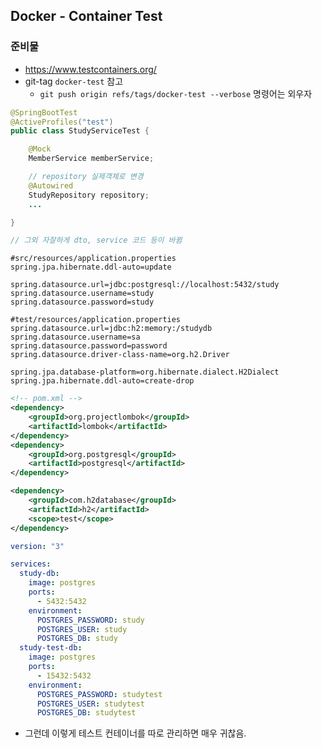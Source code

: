 
## Docker - Container Test

### 준비물
- https://www.testcontainers.org/
- git-tag `docker-test` 참고
  - `git push origin refs/tags/docker-test --verbose` 명령어는 외우자
```java
@SpringBootTest
@ActiveProfiles("test")
public class StudyServiceTest {

	@Mock
	MemberService memberService;

    // repository 실제객체로 변경
	@Autowired
	StudyRepository repository;
	...

}

// 그외 자잘하게 dto, service 코드 등이 바뀜
```
```properties
#src/resources/application.properties
spring.jpa.hibernate.ddl-auto=update

spring.datasource.url=jdbc:postgresql://localhost:5432/study
spring.datasource.username=study
spring.datasource.password=study

#test/resources/application.properties
spring.datasource.url=jdbc:h2:memory:/studydb
spring.datasource.username=sa
spring.datasource.password=password
spring.datasource.driver-class-name=org.h2.Driver

spring.jpa.database-platform=org.hibernate.dialect.H2Dialect
spring.jpa.hibernate.ddl-auto=create-drop
```
```xml
<!-- pom.xml -->
<dependency>
	<groupId>org.projectlombok</groupId>
	<artifactId>lombok</artifactId>
</dependency>
<dependency>
	<groupId>org.postgresql</groupId>
	<artifactId>postgresql</artifactId>
</dependency>

<dependency>
	<groupId>com.h2database</groupId>
	<artifactId>h2</artifactId>
	<scope>test</scope>
</dependency>
```

```yaml
version: "3"

services:
  study-db:
    image: postgres
    ports:
      - 5432:5432
    environment:
      POSTGRES_PASSWORD: study
      POSTGRES_USER: study
      POSTGRES_DB: study
  study-test-db:
    image: postgres
    ports:
      - 15432:5432
    environment:
      POSTGRES_PASSWORD: studytest
      POSTGRES_USER: studytest
      POSTGRES_DB: studytest
```

- 그런데 이렇게 테스트 컨테이너를 따로 관리하면 매우 귀찮음.
